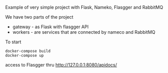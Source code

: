 Example of very simple project with Flask, Nameko, Flasgger and RabbitMQ 

We have two parts of the project
 - gateway - as Flask with flasgger API 
 - workers - are services that are connected by nameco and RabbitMQ

To start

```
docker-compose build
docker-compose up
```

access to Flasgger thru http://127.0.0.1:8080/apidocs/
